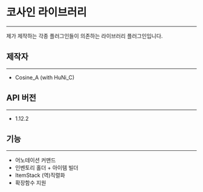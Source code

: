 # 코사인 라이브러리

---
제가 제작하는 각종 플러그인들이 의존하는 라이브러리 플러그인입니다.

## 제작자

---
* Cosine_A (with HuNi_C)

## API 버전

---
* 1.12.2

## 기능

---
* 어노테이션 커맨드
* 인벤토리 홀더 + 아이템 빌더
* ItemStack (역)직렬화
* 확장함수 지원
